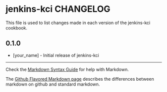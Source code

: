 jenkins-kci CHANGELOG
=====================

This file is used to list changes made in each version of the jenkins-kci cookbook.

0.1.0
-----
- [your_name] - Initial release of jenkins-kci

- - -
Check the [Markdown Syntax Guide](http://daringfireball.net/projects/markdown/syntax) for help with Markdown.

The [Github Flavored Markdown page](http://github.github.com/github-flavored-markdown/) describes the differences between markdown on github and standard markdown.
